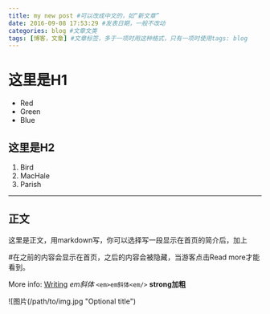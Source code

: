 ```yaml
---
title: my new post #可以改成中文的，如“新文章”
date: 2016-09-08 17:53:29 #发表日期，一般不改动
categories: blog #文章文类
tags: [博客，文章] #文章标签，多于一项时用这种格式，只有一项时使用tags: blog
---
```


# 这里是H1

* Red
* Green
* Blue

## 这里是H2

1. Bird
2. MacHale
3. Parish

-------------   


## 正文

这里是正文，用markdown写，你可以选择写一段显示在首页的简介后，加上
<!--more-->#在<!--more-->之前的内容会显示在首页，之后的内容会被隐藏，当游客点击Read more才能看到。

More info: [Writing](https://hexo.io/docs/writing.html)
*em斜体*  `<em>em斜体<em/>`
**strong加粗**

![图片(/path/to/img.jpg "Optional title")